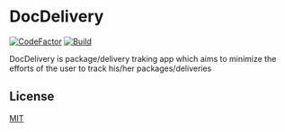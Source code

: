# DocDelivery
[![CodeFactor](https://www.codefactor.io/repository/github/shankarpriyank/docdelivery/badge)](https://www.codefactor.io/repository/github/shankarpriyank/docdelivery)
[![Build](https://github.com/shankarpriyank/Dr.Delivery/actions/workflows/build.yml/badge.svg)](https://github.com/shankarpriyank/Dr.Delivery/actions/workflows/build.yml)  

 

DocDelivery is package/delivery traking app which aims to minimize the efforts of the user to track his/her packages/deliveries

## License
[MIT](https://choosealicense.com/licenses/mit/)
